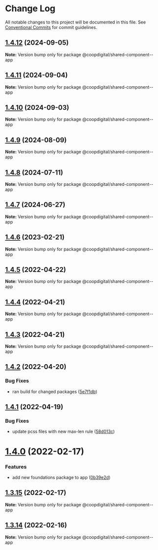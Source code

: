 # Change Log

All notable changes to this project will be documented in this file.
See [Conventional Commits](https://conventionalcommits.org) for commit guidelines.

## [1.4.12](https://github.com/coopdigital/coop-frontend/compare/@coopdigital/shared-component--app@1.4.11...@coopdigital/shared-component--app@1.4.12) (2024-09-05)

**Note:** Version bump only for package @coopdigital/shared-component--app





## [1.4.11](https://github.com/coopdigital/coop-frontend/compare/@coopdigital/shared-component--app@1.4.10...@coopdigital/shared-component--app@1.4.11) (2024-09-04)

**Note:** Version bump only for package @coopdigital/shared-component--app





## [1.4.10](https://github.com/coopdigital/coop-frontend/compare/@coopdigital/shared-component--app@1.4.9...@coopdigital/shared-component--app@1.4.10) (2024-09-03)

**Note:** Version bump only for package @coopdigital/shared-component--app





## [1.4.9](https://github.com/coopdigital/coop-frontend/compare/@coopdigital/shared-component--app@1.4.8...@coopdigital/shared-component--app@1.4.9) (2024-08-09)

**Note:** Version bump only for package @coopdigital/shared-component--app





## [1.4.8](https://github.com/coopdigital/coop-frontend/compare/@coopdigital/shared-component--app@1.4.7...@coopdigital/shared-component--app@1.4.8) (2024-07-11)

**Note:** Version bump only for package @coopdigital/shared-component--app





## [1.4.7](https://github.com/coopdigital/coop-frontend/compare/@coopdigital/shared-component--app@1.4.6...@coopdigital/shared-component--app@1.4.7) (2024-06-27)

**Note:** Version bump only for package @coopdigital/shared-component--app





## [1.4.6](https://github.com/coopdigital/coop-frontend/compare/@coopdigital/shared-component--app@1.4.5...@coopdigital/shared-component--app@1.4.6) (2023-02-21)

**Note:** Version bump only for package @coopdigital/shared-component--app





## [1.4.5](https://github.com/coopdigital/coop-frontend/compare/@coopdigital/shared-component--app@1.4.4...@coopdigital/shared-component--app@1.4.5) (2022-04-22)

**Note:** Version bump only for package @coopdigital/shared-component--app





## [1.4.4](https://github.com/coopdigital/coop-frontend/compare/@coopdigital/shared-component--app@1.4.3...@coopdigital/shared-component--app@1.4.4) (2022-04-21)

**Note:** Version bump only for package @coopdigital/shared-component--app





## [1.4.3](https://github.com/coopdigital/coop-frontend/compare/@coopdigital/shared-component--app@1.4.2...@coopdigital/shared-component--app@1.4.3) (2022-04-21)

**Note:** Version bump only for package @coopdigital/shared-component--app





## [1.4.2](https://github.com/coopdigital/coop-frontend/compare/@coopdigital/shared-component--app@1.4.1...@coopdigital/shared-component--app@1.4.2) (2022-04-20)


### Bug Fixes

* ran build for changed packages ([5e7f1db](https://github.com/coopdigital/coop-frontend/commit/5e7f1dbdf38ca13b8233b81f72d3725b8a47d834))





## [1.4.1](https://github.com/coopdigital/coop-frontend/compare/@coopdigital/shared-component--app@1.4.0...@coopdigital/shared-component--app@1.4.1) (2022-04-19)


### Bug Fixes

* update pcss files with new max-len rule ([58d013c](https://github.com/coopdigital/coop-frontend/commit/58d013c58111ff07521b792b0538bca2690efc74))





# [1.4.0](https://github.com/coopdigital/coop-frontend/compare/@coopdigital/shared-component--app@1.3.15...@coopdigital/shared-component--app@1.4.0) (2022-02-17)


### Features

* add new foundations package to app ([0b39e2d](https://github.com/coopdigital/coop-frontend/commit/0b39e2d89b1b5db0c509435dcbb4ade6809d39be))





## [1.3.15](https://github.com/coopdigital/coop-frontend/compare/@coopdigital/shared-component--app@1.3.14...@coopdigital/shared-component--app@1.3.15) (2022-02-17)

**Note:** Version bump only for package @coopdigital/shared-component--app





## [1.3.14](https://github.com/coopdigital/coop-frontend/compare/@coopdigital/shared-component--app@1.3.13...@coopdigital/shared-component--app@1.3.14) (2022-02-16)

**Note:** Version bump only for package @coopdigital/shared-component--app
